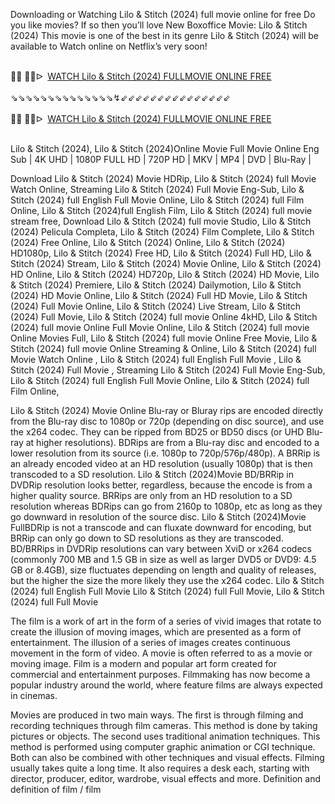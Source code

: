 Downloading or Watching Lilo & Stitch (2024) full movie online for free Do you like movies? If so then you’ll love New Boxoffice Movie: Lilo & Stitch (2024) This movie is one of the best in its genre Lilo & Stitch (2024) will be available to Watch online on Netflix’s very soon!

<div><br /></div><div>🔴🔴 🔴🔴ᐅ&nbsp;&nbsp;<a href="https://t.co/rEmQpvz060">WATCH Lilo &amp; Stitch (2024) FULLMOVIE ONLINE FREE</a></div><div><br /></div><div><div>⇘⇘⇘⇘⇘⇘⇘⇘⇘⇘⇘⇘⇘⇘↯⇙⇙⇙⇙⇙⇙⇙⇙⇙⇙⇙⇙⇙⇙⇙</div></div><div><br /></div><div><div><div>🔴🔴 🔴🔴ᐅ&nbsp;&nbsp;<a href="https://t.co/8wBT3BycuT">WATCH Lilo &amp; Stitch (2024) FULLMOVIE ONLINE FREE</a></div></div></div><div><br /></div>

Lilo & Stitch (2024), Lilo & Stitch (2024)Online Movie Full Movie Online Eng Sub
| 4K UHD | 1080P FULL HD | 720P HD | MKV | MP4 | DVD | Blu-Ray |

Download Lilo & Stitch (2024) Movie HDRip,
Lilo & Stitch (2024) full Movie Watch Online,
Streaming Lilo & Stitch (2024) Full Movie Eng-Sub,
Lilo & Stitch (2024) full English Full Movie Online,
Lilo & Stitch (2024) full Film Online,
Lilo & Stitch (2024)full English Film,
Lilo & Stitch (2024) full movie stream free,
Download Lilo & Stitch (2024) full movie Studio,
Lilo & Stitch (2024) Pelicula Completa,
Lilo & Stitch (2024) Film Complete,
Lilo & Stitch (2024) Free Online,
Lilo & Stitch (2024) Online,
Lilo & Stitch (2024) HD1080p,
Lilo & Stitch (2024) Free HD,
Lilo & Stitch (2024) Full HD,
Lilo & Stitch (2024) Stream,
Lilo & Stitch (2024) Movie Online,
Lilo & Stitch (2024) HD Online,
Lilo & Stitch (2024) HD720p,
Lilo & Stitch (2024) HD Movie,
Lilo & Stitch (2024) Premiere,
Lilo & Stitch (2024) Dailymotion,
Lilo & Stitch (2024) HD Movie Online,
Lilo & Stitch (2024) Full HD Movie,
Lilo & Stitch (2024) Full Movie Online,
Lilo & Stitch (2024) Live Stream,
Lilo & Stitch (2024) Full Movie,
Lilo & Stitch (2024) full movie Online 4kHD,
Lilo & Stitch (2024) full movie Online Full Movie Online,
Lilo & Stitch (2024) full movie Online Movies Full,
Lilo & Stitch (2024) full movie Online Free Movie,
Lilo & Stitch (2024) full movie Online Streaming & Online,
Lilo & Stitch (2024) full Movie Watch Online ,
Lilo & Stitch (2024) full English Full Movie ,
Lilo & Stitch (2024) Full Movie ,
Streaming Lilo & Stitch (2024) Full Movie Eng-Sub,
Lilo & Stitch (2024) full English Full Movie Online,
Lilo & Stitch (2024) full Film Online,


Lilo & Stitch (2024) Movie Online Blu-ray or Bluray rips are encoded directly from the Blu-ray disc to 1080p or 720p (depending on disc source), and use the x264 codec. They can be ripped from BD25 or BD50 discs (or UHD Blu-ray at higher resolutions). BDRips are from a Blu-ray disc and encoded to a lower resolution from its source (i.e. 1080p to 720p/576p/480p). A BRRip is an already encoded video at an HD resolution (usually 1080p) that is then transcoded to a SD resolution. Lilo & Stitch (2024)Movie BD/BRRip in DVDRip resolution looks better, regardless, because the encode is from a higher quality source. BRRips are only from an HD resolution to a SD resolution whereas BDRips can go from 2160p to 1080p, etc as long as they go downward in resolution of the source disc. Lilo & Stitch (2024)Movie FullBDRip is not a transcode and can fluxate downward for encoding, but BRRip can only go down to SD resolutions as they are transcoded. BD/BRRips in DVDRip resolutions can vary between XviD or x264 codecs (commonly 700 MB and 1.5 GB in size as well as larger DVD5 or DVD9: 4.5 GB or 8.4GB), size fluctuates depending on length and quality of releases, but the higher the size the more likely they use the x264 codec. 
Lilo & Stitch (2024) full English Full Movie Lilo & Stitch (2024) full Full Movie, Lilo & Stitch (2024) full Full Movie 

The film is a work of art in the form of a series of vivid images that rotate to create the illusion of moving images, which are presented as a form of entertainment. The illusion of a series of images creates continuous movement in the form of video. A movie is often referred to as a movie or moving image. Film is a modern and popular art form created for commercial and entertainment purposes. Filmmaking has now become a popular industry around the world, where feature films are always expected in cinemas.

Movies are produced in two main ways. The first is through filming and recording techniques through film cameras. This method is done by taking pictures or objects. The second uses traditional animation techniques. This method is performed using computer graphic animation or CGI technique. Both can also be combined with other techniques and visual effects. Filming usually takes quite a long time. It also requires a desk each, starting with director, producer, editor, wardrobe, visual effects and more. Definition and definition of film / film
